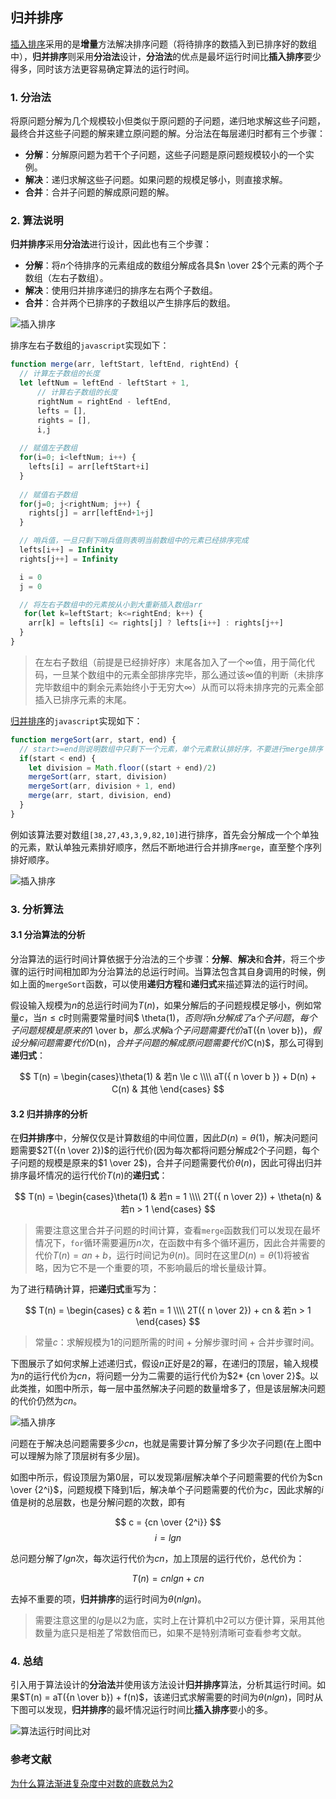 ## 归并排序

[插入排序](https://github.com/ziyi2/algorithms-javascript/blob/master/doc/%E7%AE%97%E6%B3%95%E5%9F%BA%E7%A1%80/%E6%8F%92%E5%85%A5%E6%8E%92%E5%BA%8F.md)采用的是**增量**方法解决排序问题（将待排序的数插入到已排序好的数组中），**归并排序**则采用**分治法**设计，**分治法**的优点是最坏运行时间比**插入排序**要少得多，同时该方法更容易确定算法的运行时间。

### 1. 分治法

将原问题分解为几个规模较小但类似于原问题的子问题，递归地求解这些子问题，最终合并这些子问题的解来建立原问题的解。分治法在每层递归时都有三个步骤：
- **分解**：分解原问题为若干个子问题，这些子问题是原问题规模较小的一个实例。
- **解决**：递归求解这些子问题。如果问题的规模足够小，则直接求解。
- **合并**：合并子问题的解成原问题的解。

### 2. 算法说明

**归并排序**采用**分治法**进行设计，因此也有三个步骤：
- **分解**：将$n$个待排序的元素组成的数组分解成各具$n \over 2$个元素的两个子数组（左右子数组）。
- **解决**：使用归并排序递归的排序左右两个子数组。
- **合并**：合并两个已排序的子数组以产生排序后的数组。

![插入排序](https://raw.githubusercontent.com/ziyi2/algorithms-javascript/master/img/algorithms-base/merge-sort_1.gif)


排序左右子数组的`javascript`实现如下：

``` javascript
function merge(arr, leftStart, leftEnd, rightEnd) {
  // 计算左子数组的长度
  let leftNum = leftEnd - leftStart + 1,
      // 计算右子数组的长度
      rightNum = rightEnd - leftEnd,
      lefts = [],
      rights = [],
      i,j
	
  // 赋值左子数组	
  for(i=0; i<leftNum; i++) {
    lefts[i] = arr[leftStart+i]
  }
  
  // 赋值右子数组
  for(j=0; j<rightNum; j++) {
    rights[j] = arr[leftEnd+1+j]
  }

  // 哨兵值，一旦只剩下哨兵值则表明当前数组中的元素已经排序完成
  lefts[i++] = Infinity
  rights[j++] = Infinity

  i = 0
  j = 0

  // 将左右子数组中的元素按从小到大重新插入数组arr
   for(let k=leftStart; k<=rightEnd; k++) {
    arr[k] = lefts[i] <= rights[j] ? lefts[i++] : rights[j++]
  }
}
```
> 在左右子数组（前提是已经排好序）末尾各加入了一个$\infty$值，用于简化代码，一旦某个数组中的元素全部排序完毕，那么通过该$\infty$值的判断（未排序完毕数组中的剩余元素始终小于无穷大$\infty$）从而可以将未排序完的元素全部插入已排序元素的末尾。

[归并排序](https://github.com/ziyi2/algorithms-javascript/blob/master/src/algorithms-base/merge-sort.js)的`javascript`实现如下：

```javascript
function mergeSort(arr, start, end) {
  // start>=end则说明数组中只剩下一个元素，单个元素默认排好序，不要进行merge排序
  if(start < end) {
    let division = Math.floor((start + end)/2)
    mergeSort(arr, start, division)
    mergeSort(arr, division + 1, end)
    merge(arr, start, division, end)
  }
}
```

例如该算法要对数组`[38,27,43,3,9,82,10]`进行排序，首先会分解成一个个单独的元素，默认单独元素排好顺序，然后不断地进行合并排序`merge`，直至整个序列排好顺序。

![插入排序](https://raw.githubusercontent.com/ziyi2/algorithms-javascript/master/img/algorithms-base/merge-sort_2.png)


### 3. 分析算法

#### 3.1 分治算法的分析

分治算法的运行时间计算依据于分治法的三个步骤：**分解**、**解决**和**合并**，将三个步骤的运行时间相加即为分治算法的总运行时间。当算法包含其自身调用的时候，例如上面的`mergeSort`函数，可以使用**递归方程**和**递归式**来描述算法的运行时间。

假设输入规模为$n$的总运行时间为$T(n)$，如果分解后的子问题规模足够小，例如常量$c$，当$n \le c$时则需要常量时间$ \theta(1)$，否则将$n$分解成了$a$个子问题，每个子问题规模是原来的$1 \over b$，那么求解$a$个子问题需要代价$aT({n \over b})$，假设分解问题需要代价$D(n)$，合并子问题的解成原问题需要代价$C(n)$，那么可得到**递归式**：

$$ T(n) = \begin{cases}\theta(1) & 若n \le c  \\\\ aT({ n \over b }) + D(n) + C(n)	& 其他			\end{cases}  $$


#### 3.2 归并排序的分析


在**归并排序**中，分解仅仅是计算数组的中间位置，因此$D(n)=\theta(1)$，解决问题问题需要$2T({n \over 2})$的运行代价(因为每次都将问题分解成2个子问题，每个子问题的规模是原来的$1 \over 2$)，合并子问题需要代价$\theta(n)$，因此可得出归并排序最坏情况的运行代价$T(n)$的**递归式**：

$$ T(n) = \begin{cases}\theta(1) & 若n = 1 \\\\ 2T({ n \over 2}) + \theta(n)	& 若n > 1 \end{cases}  $$

> 需要注意这里合并子问题的时间计算，查看`merge`函数我们可以发现在最坏情况下，`for`循环需要遍历$n$次，在函数中有多个循环遍历，因此合并需要的代价$T(n) = an + b$，运行时间记为$\theta(n)$。同时在这里$D(n) = \theta(1)$将被省略，因为它不是一个重要的项，不影响最后的增长量级计算。

为了进行精确计算，把**递归式**重写为：

$$ T(n) = \begin{cases} c & 若n = 1 \\\\ 2T({ n \over 2}) + cn	& 若n > 1 \end{cases}  $$

> 常量$c$：求解规模为1的问题所需的时间 + 分解步骤时间 + 合并步骤时间。

下图展示了如何求解上述递归式，假设$n$正好是2的幂，在递归的顶层，输入规模为$n$的运行代价为$cn$，将问题一分为二需要的运行代价为$2* {cn \over 2}$。以此类推，如图中所示，每一层中虽然解决子问题的数量增多了，但是该层解决问题的代价仍然为$cn$。

![插入排序](https://raw.githubusercontent.com/ziyi2/algorithms-javascript/master/img/algorithms-base/merge-sort_3.png)

问题在于解决总问题需要多少$cn$，也就是需要计算分解了多少次子问题(在上图中可以理解为除了顶层树有多少层)。

如图中所示，假设顶层为第0层，可以发现第$i$层解决单个子问题需要的代价为$cn \over {2^i}$，问题规模下降到1后，解决单个子问题需要的代价为$c$，因此求解的$i$值是树的总层数，也是分解问题的次数，即有

$$ c = {cn \over {2^i}}  $$
$$ i = lgn$$ 

总问题分解了$lgn$次，每次运行代价为$cn$，加上顶层的运行代价，总代价为：

$$ T(n) = cnlgn + cn  $$

去掉不重要的项，**归并排序**的运行时间为$\theta(nlgn)$。

> 需要注意这里的$lg$是以2为底，实时上在计算机中2可以方便计算，采用其他数量为底只是相差了常数倍而已，如果不是特别清晰可查看参考文献。

### 4. 总结

引入用于算法设计的**分治法**并使用该方法设计**归并排序**算法，分析其运行时间。如果$T(n) = aT({n \over b}) + f(n)$，该递归式求解需要的时间为$\theta(nlgn)$，同时从下图可以发现，**归并排序**的最坏情况运行时间比**插入排序**要小的多。

![算法运行时间比对](https://raw.githubusercontent.com/ziyi2/algorithms-javascript/master/img/algorithms-base/insert-merge-sort.png)




### 参考文献

[为什么算法渐进复杂度中对数的底数总为2](http://blog.codinglabs.org/articles/why-logarithm-base-of-asymptotic-time-complexity-always-two.html)

